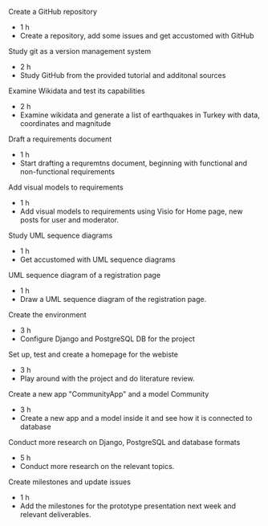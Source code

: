 Create a GitHub repository
  - 1 h
  - Create a repository, add some issues and get accustomed with GitHub

Study git as a version management system
  - 2 h 
  - Study GitHub from the provided tutorial and additonal sources

Examine Wikidata and test its capabilities
 - 2 h
 - Examine wikidata and generate a list of earthquakes in Turkey with data, coordinates and magnitude

Draft a requirements document
 - 1 h
 - Start drafting a requremtns document, beginning with functional and non-functional requirements

Add visual models to requirements
 - 1 h
 - Add visual models to requirements using Visio for Home page, new posts for user and moderator.

Study UML sequence diagrams
 - 1 h
 - Get accustomed with UML sequence diagrams
 
 UML sequence diagram of a registration page
 - 1 h
 - Draw a UML sequence diagram of the registration page.

Create the environment
- 3 h
- Configure Django and PostgreSQL DB for the project

Set up, test and create a homepage for the webiste
- 3 h
- Play around with the project and do literature review.

Create a new app "CommunityApp" and a model Community
- 3 h
- Create a new app and a model inside it and see how it is connected to database

Conduct more research on Django, PostgreSQL and database formats
- 5 h
- Conduct more research on the relevant topics.

Create milestones and update issues
- 1 h
- Add the milestones for the prototype presentation next week and relevant deliverables.
